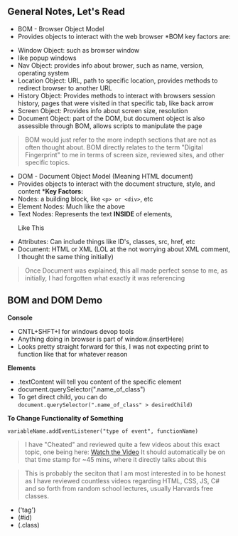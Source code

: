 ## General Notes, Let's Read ##
* BOM - Browser Object Model
 * Provides objects to interact with the web browser
*BOM key factors are:
 - Window Object: such as browser window
  - like popup windows
 - Nav Object: provides info about brower, such as name, version, operating system
 - Location Object: URL, path to specific location, provides methods to redirect browser to another URL
 - History Object: Provides methods to interact with browsers session history, pages that were visited in that specific tab, like back arrow
 - Screen Object: Provides info about screen size, resolution
 - Document Object: part of the DOM, but document object is also assessible through BOM, allows scripts to manipulate the page
> BOM would just refer to the more indepth sections that are not as often thought about. BOM directly relates to the term "Digital Fingerprint" to me in terms of screen size, reviewed sites, and other specific topics.

* DOM - Document Object Model (Meaning HTML document)
 * Provides objects to interact with the document structure, style, and content
*__Key Factors:__
 * Nodes: a building block, like ```<p> or <div>```, etc
 * Element Nodes: Much like the above
 * Text Nodes: Represents the text __INSIDE__ of elements, <p>Like This</p>
 * Attributes: Can include things like ID's, classes, src, href, etc
 * Document: HTML or XML (LOL at the not worrying about XML comment, I thought the same thing initially)
> Once Document was explained, this all made perfect sense to me, as initially, I had forgotten what exactly it was referencing

## BOM and DOM Demo ##
__Console__
* CNTL+SHFT+I for windows devop tools
* Anything doing in browser is part of window.(insertHere)
* Looks pretty straight forward for this, I was not expecting print to function like that for whatever reason

__Elements__
* .textContent will tell you content of the specific element
* document.querySelector(".name_of_class")
* To get direct child, you can do ```document.querySelector(".name_of_class" > desiredChild)```

__To Change Functionality of Something__
```
variableName.addEventListener("type of event", functionName)
```
> I have "Cheated" and reviewed quite a few videos about this exact topic, one being here:
<a href="https://www.youtube.com/watch?v=x5trGVMKTdY&t=2715s" target="_blank">Watch the Video</a>
> It should automatically be on that time stamp for ~45 mins, where it directly talks about this

> This is probably the seciton that I am most interested in to be honest as I have reviewed countless videos regarding HTML, CSS, JS, C# and so forth from random school lectures, usually Harvards free classes.

* ('tag')
* (#id)
* (.class)
